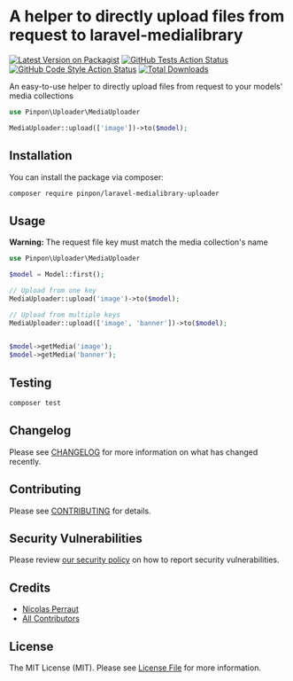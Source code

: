 # A helper to directly upload files from request to laravel-medialibrary

[![Latest Version on Packagist](https://img.shields.io/packagist/v/pinpon/laravel-medialibrary-uploader.svg?style=flat-square)](https://packagist.org/packages/pinpon/simple-uploader)
[![GitHub Tests Action Status](https://img.shields.io/github/workflow/status/pinpon-dev/laravel-medialibrary-uploader/run-tests?label=tests)](https://github.com/pinpon/simple-uploader/actions?query=workflow%3Arun-tests+branch%3Amain)
[![GitHub Code Style Action Status](https://img.shields.io/github/workflow/status/pinpon-dev/laravel-medialibrary-uploader/Check%20&%20fix%20styling?label=code%20style)](https://github.com/pinpon/simple-uploader/actions?query=workflow%3A"Check+%26+fix+styling"+branch%3Amain)
[![Total Downloads](https://img.shields.io/packagist/dt/pinpon/laravel-medialibrary-uploader.svg?style=flat-square)](https://packagist.org/packages/pinpon/simple-uploader)

An easy-to-use helper to directly upload files from request to your models' media collections

```php
use Pinpon\Uploader\MediaUploader

MediaUploader::upload(['image'])->to($model);
```

## Installation

You can install the package via composer:

```bash
composer require pinpon/laravel-medialibrary-uploader
```

## Usage

**Warning:** The request file key must match the media collection's name

```php
use Pinpon\Uploader\MediaUploader

$model = Model::first();

// Upload from one key
MediaUploader::upload('image')->to($model);

// Upload from multiple keys
MediaUploader::upload(['image', 'banner'])->to($model);


$model->getMedia('image');
$model->getMedia('banner');
```

## Testing

```bash
composer test
```

## Changelog

Please see [CHANGELOG](CHANGELOG.md) for more information on what has changed recently.

## Contributing

Please see [CONTRIBUTING](https://github.com/spatie/.github/blob/main/CONTRIBUTING.md) for details.

## Security Vulnerabilities

Please review [our security policy](../../security/policy) on how to report security vulnerabilities.

## Credits

- [Nicolas Perraut](https://github.com/Pin-Pon.dev)
- [All Contributors](../../contributors)

## License

The MIT License (MIT). Please see [License File](LICENSE.md) for more information.
